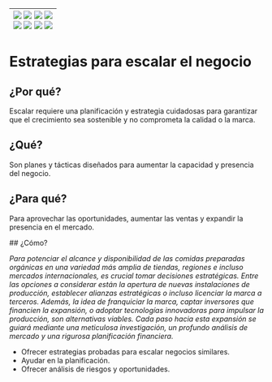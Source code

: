 <div align=right>

|[![](https://img.shields.io/badge/-Inicio-FFF?style=flat&logo=Emlakjet&logoColor=black)](/README.md) [![](https://img.shields.io/badge/-Introducción-FFF?style=flat&logo=abbrobotstudio&logoColor=black)](/documentos/intro.md) [![](https://img.shields.io/badge/-Modelos_de_lenguaje-FFF?style=flat&logo=LiveChat&logoColor=black)](/documentos/LLMs.md) [![](https://img.shields.io/badge/-Panorámica-FFF?style=flat&logo=openstreetmap&logoColor=black)](/documentos/panoramica.md)<br>  [![](https://img.shields.io/badge/-Prompts-FFF?style=flat&logo=Proton&logoColor=black)](/documentos/prompts/README.md) [![](https://img.shields.io/badge/-Ing,_de_prompts-FFF?style=flat&logo=googleearthengine&logoColor=black)](/documentos/ingenieriaDePrompts/README.md) [![](https://img.shields.io/badge/-Patrones-FFF?style=flat&logo=textpattern&logoColor=black)](/documentos/ingenieriaDePrompts/patrones/README.md) [![](https://img.shields.io/badge/-Casos_de_uso-FFF?style=flat&logo=gitbook&logoColor=black)](/documentos/casosDeUso/README.md)|
|-:|

</div>

# Estrategias para escalar el negocio

## ¿Por qué?

Escalar requiere una planificación y estrategia cuidadosas para garantizar que el crecimiento sea sostenible y no comprometa la calidad o la marca.

## ¿Qué?

Son planes y tácticas diseñados para aumentar la capacidad y presencia del negocio.

## ¿Para qué?

Para aprovechar las oportunidades, aumentar las ventas y expandir la presencia en el mercado.

## ¿Cómo?

*Para potenciar el alcance y disponibilidad de las comidas preparadas orgánicas en una variedad más amplia de tiendas, regiones e incluso mercados internacionales, es crucial tomar decisiones estratégicas. Entre las opciones a considerar están la apertura de nuevas instalaciones de producción, establecer alianzas estratégicas o incluso licenciar la marca a terceros. Además, la idea de franquiciar la marca, captar inversores que financien la expansión, o adoptar tecnologías innovadoras para impulsar la producción, son alternativas viables. Cada paso hacia esta expansión se guiará mediante una meticulosa investigación, un profundo análisis de mercado y una rigurosa planificación financiera.*

- Ofrecer estrategias probadas para escalar negocios similares.
- Ayudar en la planificación.
- Ofrecer análisis de riesgos y oportunidades.
